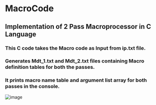 # MacroCode
## Implementation of 2 Pass Macroprocessor in C Language
### This C code takes the Macro code as Input from ip.txt file.
### Generates Mdt_1.txt and Mdt_2.txt files containing Macro definition tables for both the passes.
### It prints macro name table and argument list array for both passes in the console.
![image](https://user-images.githubusercontent.com/90123105/233766535-1a182d71-dabb-4ad5-97bd-4a1e11368dc0.png)
